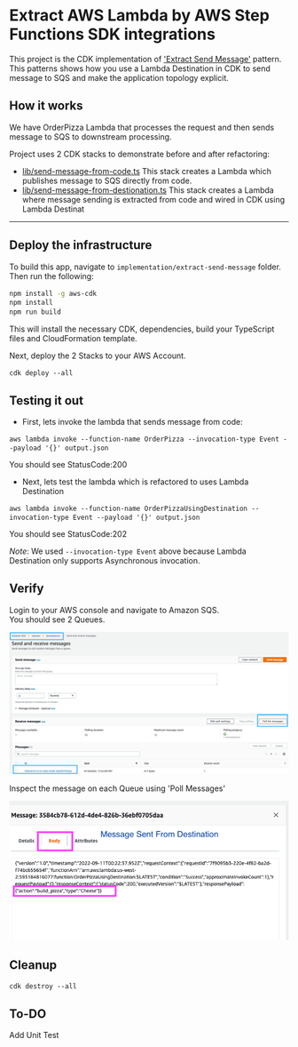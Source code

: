 # Extract  AWS Lambda by AWS Step Functions SDK integrations
This project is the CDK implementation of ['Extract Send Message'](../../patterns/extract_send_message.md) pattern. This patterns shows how you use a Lambda Destination in CDK to send message to SQS and make the application topology explicit.


## How it works
We have OrderPizza Lambda that processes the request and then sends message to SQS to downstream processing.

Project uses 2 CDK stacks to demonstrate before and after refactoring:
- [lib/send-message-from-code.ts](lib/send-message-from-code.ts) This stack creates a Lambda which publishes message to SQS directly from code.
- [lib/send-message-from-destionation.ts](lib/send-message-from-code.ts) This stack creates a Lambda where message sending is extracted from code and wired in CDK using Lambda Destinat  

---
## Deploy the infrastructure


To build this app, navigate to `implementation/extract-send-message` folder. Then run the following:

```bash
npm install -g aws-cdk
npm install
npm run build
```

This will install the necessary CDK, dependencies, build your TypeScript files and CloudFormation template.

Next, deploy the 2 Stacks to your AWS Account.
``` 
cdk deploy --all
```


## Testing it out

- First, lets invoke the lambda that sends message from code:
``` 
aws lambda invoke --function-name OrderPizza --invocation-type Event --payload '{}' output.json
```
You should see StatusCode:200

- Next, lets test the lambda which is refactored to uses Lambda Destination
 ``` 
aws lambda invoke --function-name OrderPizzaUsingDestination --invocation-type Event --payload '{}' output.json
``` 

You should see StatusCode:202     

*Note*: We used `--invocation-type Event`  above because Lambda Destination only supports Asynchronous invocation.


## Verify

Login to your AWS console and navigate to Amazon SQS.  
You should see 2 Queues.

![](pizzaQueue.png)

Inspect the message on each Queue using 'Poll Messages'  

![](message-send.png)


## Cleanup

```
cdk destroy --all
```

## To-DO 
 
Add Unit Test